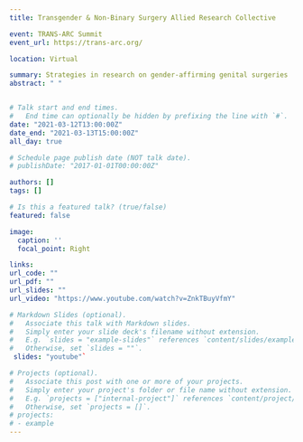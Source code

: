 ```yaml
---
title: Transgender & Non-Binary Surgery Allied Research Collective

event: TRANS-ARC Summit
event_url: https://trans-arc.org/

location: Virtual

summary: Strategies in research on gender-affirming genital surgeries
abstract: " "


# Talk start and end times.
#   End time can optionally be hidden by prefixing the line with `#`.
date: "2021-03-12T13:00:00Z"
date_end: "2021-03-13T15:00:00Z"
all_day: true

# Schedule page publish date (NOT talk date).
# publishDate: "2017-01-01T00:00:00Z"

authors: []
tags: []

# Is this a featured talk? (true/false)
featured: false

image:
  caption: ''
  focal_point: Right

links:
url_code: ""
url_pdf: ""
url_slides: ""
url_video: "https://www.youtube.com/watch?v=ZnkTBuyVfmY"

# Markdown Slides (optional).
#   Associate this talk with Markdown slides.
#   Simply enter your slide deck's filename without extension.
#   E.g. `slides = "example-slides"` references `content/slides/example-slides.md`.
#   Otherwise, set `slides = ""`.
 slides: "youtube"`

# Projects (optional).
#   Associate this post with one or more of your projects.
#   Simply enter your project's folder or file name without extension.
#   E.g. `projects = ["internal-project"]` references `content/project/deep-learning/index.md`.
#   Otherwise, set `projects = []`.
# projects:
# - example
---
```



